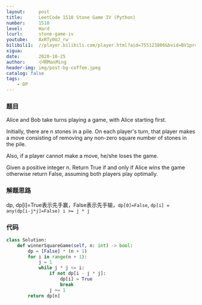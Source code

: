 ```yaml
---
layout:     post
title:      LeetCode 1510 Stone Game IV (Python)
number:     1510
level:      Hard
lcurl:      stone-game-iv
youtube:    AxRTy0UJ_rw
bilibili1:  //player.bilibili.com/player.html?aid=755123806&bvid=BV1pr4y1w7ao&cid=249559497&page=1
xigua:      
date:       2020-10-25
author:     小明MaxMing
header-img: img/post-bg-coffee.jpeg
catalog: false
tags:
    - DP
---
```


### 题目

Alice and Bob take turns playing a game, with Alice starting first.

Initially, there are n stones in a pile.  On each player's turn, that player makes a move consisting of removing any non-zero square number of stones in the pile.

Also, if a player cannot make a move, he/she loses the game.

Given a positive integer n. Return True if and only if Alice wins the game otherwise return False, assuming both players play optimally.

### 解题思路

dp, dp[i]=True表示先手赢，False表示先手输，`dp[0]=False`, `dp[i] = any(dp[i-j*j]=False) i >= j * j`

### 代码
```python
class Solution:
    def winnerSquareGame(self, n: int) -> bool:
        dp = [False] * (n + 1)
        for i in range(n + 1):
            j = 1
            while j * j <= i:
                if not dp[i - j * j]:
                    dp[i] = True
                    break
                j += 1
        return dp[n]
```
